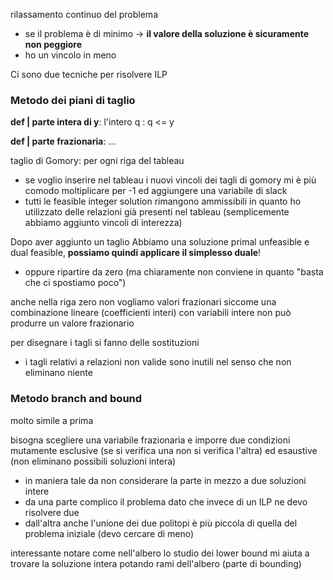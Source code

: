 rilassamento continuo del problema
- se il problema è di minimo -> **il valore della soluzione è sicuramente non peggiore**
- ho un vincolo in meno



Ci sono due tecniche per risolvere ILP

### Metodo dei piani di taglio
**def | parte intera di y**: l'intero q : q <= y 


**def | parte frazionaria**: ...


taglio di Gomory: per ogni riga del tableau 
- se voglio inserire nel tableau i nuovi vincoli dei tagli di gomory mi è più comodo moltiplicare per -1 ed aggiungere una variabile di slack
- tutti le feasible integer solution rimangono ammissibili in quanto ho utilizzato delle relazioni già presenti nel tableau (semplicemente abbiamo aggiunto vincoli di interezza)


Dopo aver aggiunto un taglio Abbiamo una soluzione primal unfeasible e dual feasible, **possiamo quindi applicare il simplesso duale**!
- oppure ripartire da zero (ma chiaramente non conviene in quanto "basta che ci spostiamo poco")

anche nella riga zero non vogliamo valori frazionari siccome una combinazione lineare (coefficienti interi) con variabili intere non può produrre un valore frazionario

per disegnare i tagli si fanno delle sostituzioni
- i tagli relativi a relazioni non valide sono inutili nel senso che non eliminano niente

### Metodo branch and bound
molto simile a prima

bisogna scegliere una variabile frazionaria e imporre due condizioni mutamente esclusive (se si verifica una non si verifica l'altra) ed esaustive (non eliminano possibili soluzioni intera)
- in maniera tale da non considerare la parte in mezzo a due soluzioni intere
- da una parte complico il problema dato che invece di un ILP ne devo risolvere due
- dall'altra anche l'unione dei due politopi è più piccola di quella del problema iniziale (devo cercare di meno)


interessante notare come nell'albero lo studio dei lower bound mi aiuta a trovare la soluzione intera potando rami dell'albero (parte di bounding)